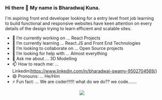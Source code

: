 ### Hi there 👋 My name is Bharadwaj Kuna.

I'm aspiring front end developer looking for a entry level front job learning to build functional and responsive websites have keen attention on every details of the design trying to learn efficient and scalable sites.

- 🔭 I’m currently working on ... React Projects
- 🌱 I’m currently learning ... React.JS and Front End Technologies
- 👯 I’m looking to collaborate on ... Open Source projects
- 🤔 I’m looking for help with ... Almost everything 
- 💬 Ask me about ... 3D Modelling
- 📫 How to reach me: ... Linkedin(https://www.linkedin.com/in/bharadwaj-swamy-9502704569/)
- 😄 Pronouns: ... He/Him
- ⚡ Fun fact: ... We are coder!!!!!! what do we do?? we code.......

<div id="header" align="center">
  <img src="https://media.giphy.com/media/jdPMeyv9rn0hZHh8n9/giphy.gif"></img>
</div>
